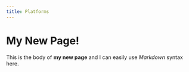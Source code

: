 ```yaml
---
title: Platforms
---
```

# My New Page!

This is the body of **my new page** and I can easily use _Markdown_ syntax here.
